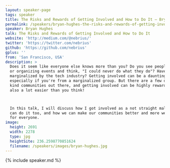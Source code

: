 ```yaml
---
layout: speaker-page
tags: speaker
title: The Risks and Rewards of Getting Involved and How to Do It – Bryan Hughes
permalink: /speakers/bryan-hughes-the-risks-and-rewards-of-getting-involved-and-how-to-do-it.html
speaker: Bryan Hughes
talk: The Risks and Rewards of Getting Involved and How to Do It
website: 'http://medium.com/@nebrius/'
twitter: 'https://twitter.com/nebrius'
github: 'https://github.com/nebrius'
gplus: ''
from: 'San Francisco, USA'
description: >
  Does it seem like everyone else knows more than you? Do you see people on stage
  or organizing events and think, "I could never do what they do"? Have you felt
  marginalized by the tech industry? Getting involved can be a daunting prospect,
  especially if you're from a marginalized group. But there are a few decent and
  kind communities out there, and getting involved can be highly rewarding. It's
  also a lot easier than you think!



  In this talk, I will discuss how I got involved as a not straight male, how you
  can do it too, and how we can make our communities better and more welcoming
  for everyone.
image:
  height: 2691
  width: 2278
  type: jpg
  heightSite: 236.2598770851624
  filename: /speakers/images/bryan-hughes.jpg
---
```


{% include speaker.md %}
